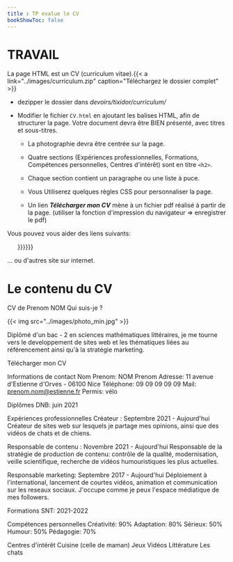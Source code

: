 ```yaml
---
title : TP evalue le CV
bookShowToc: false
---
```


# TRAVAIL
La page HTML est un CV (curriculum vitae).{{< a link="../images/curriculum.zip" caption="Téléchargez le dossier complet" >}}
* dezipper le dossier dans *devoirs/tixidor/curriculum/*

* Modifier le fichier `CV.html` en ajoutant les balises HTML, afin de structurer la page. Votre document devra être BIEN présenté, avec titres et sous-titres.

  * La photographie devra être centrée sur la page.

  * Quatre sections (Expériences professionnelles, Formations, Compétences personnelles, Centres d'intérêt) sont en titre `<h2>`.

  * Chaque section contient un paragraphe ou une liste à puce.

  * Vous Utiliserez quelques règles CSS pour personnaliser la page.

  * Un lien ***Télécharger mon CV*** mène à un fichier pdf réalisé à partir de la page. (utiliser la fonction d'impression du navigateur => enregistrer le pdf)


Vous pouvez vous aider des liens suivants:

<ul>
<li{{< a link="../web1" caption="" >}}<li{{< a link="../web2" caption="" >}}<li{{< a link="../web5" caption="" >}}</ul>

... ou d'autres site sur internet.

# Le contenu du CV

CV de Prenom NOM
Qui suis-je ?

{{< img src="../images/photo_min.jpg" >}}


Diplômé d'un bac - 2 en sciences mathématiques littéraires, 
je me tourne vers le developpement de sites web et les 
thématiques liées au référencement ainsi qu'à la stratégie marketing.

Télécharger mon CV

Informations de contact
Nom Prenom: NOM Prenom
Adresse: 11 avenue d'Estienne d'Orves - 06100 Nice
Téléphone: 09 09 09 09 09
Mail: prenom.nom@estienne.fr
Permis: vélo

Diplômes
DNB: juin 2021

Expériences professionnelles
Créateur : Septembre 2021 - Aujourd'hui
Créateur de sites web sur lesquels je partage mes opinions, 
ainsi que des vidéos de chats et de chiens. 

Responsable de contenu : Novembre 2021 - Aujourd'hui
Responsable de la stratégie de production de contenu: contrôle de la qualité, 
modernisation, veille scientifique, 
recherche de vidéos humouristiques les plus actuelles.

Responsable marketing: Septembre 2017 - Aujourd'hui
Déploiement à l'international, lancement de courtes vidéos, 
animation et communication sur les reseaux sociaux. 
J'occupe comme je peux l'espace médiatique de mes followers.

Formations
SNT: 2021-2022

Compétences personnelles
Créativité: 90%
Adaptation: 80%
Sérieux: 50%
Humour: 50%
Pédagogie: 70%

Centres d'intérêt
Cuisine (celle de maman)
Jeux Vidéos
Littérature
Les chats


</pre>